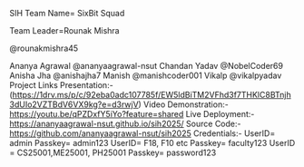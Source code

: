 SIH 
Team Name= SixBit Squad

Team Leader=Rounak Mishra 

@rounakmishra45

Ananya Agrawal @ananyaagrawal-nsut
Chandan Yadav @NobelCoder69
Anisha Jha @anishajha7
Manish @manishcoder001
Vikalp @vikalpyadav
Project Links
Presentation:-(https://1drv.ms/p/c/92eba0adc107785f/EW5ldBiTM2VFhd3f7THKlC8BTnjh3dUIo2VZTBdV6VX9kg?e=d3rwjV)
Video Demonstration:- https://youtu.be/qPZDxfY5iYo?feature=shared
Live Deployment:-https://ananyaagrawal-nsut.github.io/sih2025/
Source Code:-https://github.com/ananyaagrawal-nsut/sih2025
Credentials:- UserID= admin Passkey= admin123
              UserID= F18, F10 etc  Passkey= faculty123
              UserID = CS25001,ME25001, PH25001 Passkey= password123

